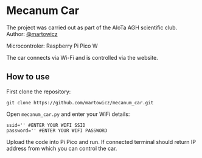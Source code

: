 
# Mecanum Car
The project was carried out as part of the AIoTa AGH scientific club. \
Author: [@martowicz](https://github.com/martowicz/)

Microcontroler: Raspberry Pi Pico W

The car connects via Wi-Fi and is controlled via the website.

## How to use

First clone the repository:
```
git clone https://github.com/martowicz/mecanum_car.git
```
Open `mecanum_car.py` and enter your WiFi details:
```
ssid='' #ENTER YOUR WIFI SSID
password='' #ENTER YOUR WIFI PASSWORD
```
Upload the code into Pi Pico and run. If connected terminal should return IP address from which you can control the car.

